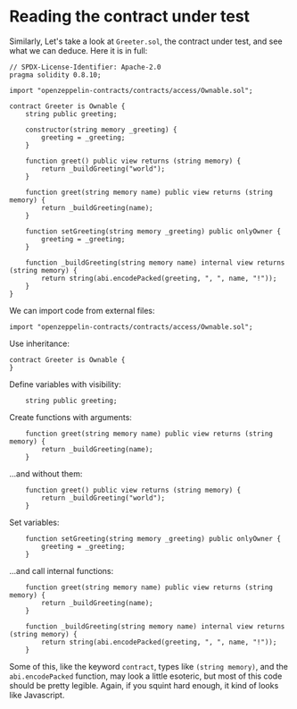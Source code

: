 # Reading the contract under test
Similarly, Let's take a look at `Greeter.sol`, the contract under test, and see what we can deduce. Here it is in full:

```solidity
// SPDX-License-Identifier: Apache-2.0
pragma solidity 0.8.10;

import "openzeppelin-contracts/contracts/access/Ownable.sol";

contract Greeter is Ownable {
    string public greeting;

    constructor(string memory _greeting) {
        greeting = _greeting;
    }

    function greet() public view returns (string memory) {
        return _buildGreeting("world");
    }

    function greet(string memory name) public view returns (string memory) {
        return _buildGreeting(name);
    }

    function setGreeting(string memory _greeting) public onlyOwner {
        greeting = _greeting;
    }

    function _buildGreeting(string memory name) internal view returns (string memory) {
        return string(abi.encodePacked(greeting, ", ", name, "!"));
    }
}
```

We can import code from external files:

```solidity
import "openzeppelin-contracts/contracts/access/Ownable.sol";
```

Use inheritance:

```solidity
contract Greeter is Ownable {
}
```

Define variables with visibility:

```solidity
    string public greeting;
```

Create functions with arguments:

```solidity
    function greet(string memory name) public view returns (string memory) {
        return _buildGreeting(name);
    }
```

...and without them:

```solidity
    function greet() public view returns (string memory) {
        return _buildGreeting("world");
    }
```

Set variables:

```solidity
    function setGreeting(string memory _greeting) public onlyOwner {
        greeting = _greeting;
    }
```

...and call internal functions:

```solidity
    function greet(string memory name) public view returns (string memory) {
        return _buildGreeting(name);
    }

    function _buildGreeting(string memory name) internal view returns (string memory) {
        return string(abi.encodePacked(greeting, ", ", name, "!"));
    }
```

Some of this, like the keyword `contract`, types like `(string memory)`, and the `abi.encodePacked` function, may look a little esoteric, but most of this code should be pretty legible. Again, if you squint hard enough, it kind of looks like Javascript.
